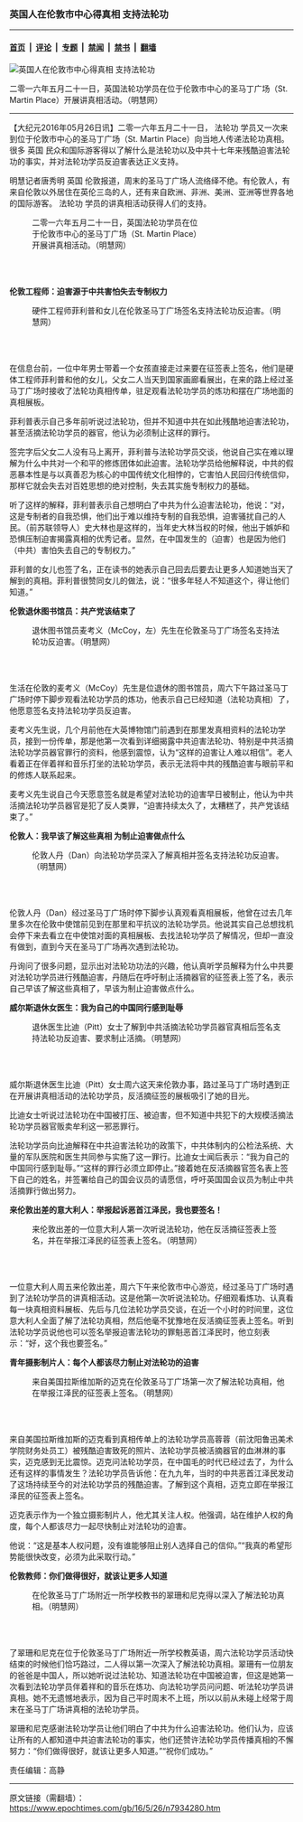 ### 英国人在伦敦市中心得真相 支持法轮功

---

#### [首页](../../../..?n7934280) &nbsp;|&nbsp; [评论](../../../../../epoch-comment?n7934280) &nbsp;|&nbsp; [专题](../../../../../epoch-special?n7934280) &nbsp;|&nbsp; [禁闻](../../../../../epoch-news?n7934280) &nbsp;|&nbsp; [禁书](../../../../../books?n7934280) &nbsp;|&nbsp; [翻墙](https://github.com/gfw-breaker/nogfw/blob/master/README.md?n7934280)


<div><img alt="英国人在伦敦市中心得真相 支持法轮功" class="attachment-djy_600_400 size-djy_600_400 wp-post-image" src="https://i.epochtimes.com/assets/uploads/2016/05/1605261048102382-600x400.jpg"/>
<div class="caption">
 <p>
  二零一六年五月二十一日，英国法轮功学员在位于伦敦市中心的圣马丁广场（St. Martin Place）开展讲真相活动。（明慧网）
 </p>
</div></div><hr/><div class="post_content" id="artbody" itemprop="articleBody">
 <!-- article content begin -->
 <p>
  【大纪元2016年05月26日讯】二零一六年五月二十一日，
  <ok href="https://www.epochtimes.com/gb/tag/%E6%B3%95%E8%BD%AE%E5%8A%9F.html">
   法轮功
  </ok>
  学员又一次来到位于伦敦市中心的圣马丁广场（St. Martin Place）向当地人传递法轮功真相。很多
  <ok href="https://www.epochtimes.com/gb/tag/%E8%8B%B1%E5%9B%BD.html">
   英国
  </ok>
  民众和国际游客得以了解什么是法轮功以及中共十七年来残酷迫害法轮功的事实，并对法轮功学员反迫害表达正义支持。
 </p>
 <p>
  明慧记者唐秀明
  <ok href="https://www.epochtimes.com/gb/tag/%E8%8B%B1%E5%9B%BD.html">
   英国
  </ok>
  伦敦报道，周末的圣马丁广场人流络绎不绝。有伦敦人，有来自伦敦以外居住在英伦三岛的人，还有来自欧洲、非洲、美洲、亚洲等世界各地的国际游客。
  <ok href="https://www.epochtimes.com/gb/tag/%E6%B3%95%E8%BD%AE%E5%8A%9F.html">
   法轮功
  </ok>
  学员的讲真相活动获得人们的支持。
 </p>
 <figure aria-describedby="caption-attachment-7934388" class="wp-caption aligncenter" id="attachment_7934388" style="width: 300px">
  <ok href="https://i.epochtimes.com/assets/uploads/2016/05/1605261048512382.jpg" target="_blank">
   <img alt="" class="wp-image-7934388 size-small" src="https://i.epochtimes.com/assets/uploads/2016/05/1605261048512382-300x400.jpg"/>
  </ok>
  <br/><figcaption class="wp-caption-text" id="caption-attachment-7934388">
   二零一六年五月二十一日，英国法轮功学员在位于伦敦市中心的圣马丁广场（St. Martin Place）开展讲真相活动。（明慧网）
  </figcaption><br/>
 </figure><br/>
 <p>
  <strong>
   伦敦工程师：迫害源于中共害怕失去专制权力
  </strong>
 </p>
 <figure aria-describedby="caption-attachment-7934455" class="wp-caption aligncenter" id="attachment_7934455" style="width: 450px">
  <ok href="https://i.epochtimes.com/assets/uploads/2016/05/1605261048592382.jpg" target="_blank">
   <img alt="" class="wp-image-7934455 size-medium" src="https://i.epochtimes.com/assets/uploads/2016/05/1605261048592382-450x361.jpg"/>
  </ok>
  <br/><figcaption class="wp-caption-text" id="caption-attachment-7934455">
   硬件工程师菲利普和女儿在伦敦圣马丁广场签名支持法轮功反迫害。（明慧网）
  </figcaption><br/>
 </figure><br/>
 <p>
  在信息台前，一位中年男士带着一个女孩直接走过来要在征签表上签名，他们是硬体工程师菲利普和他的女儿，父女二人当天到国家画廊看展出，在来的路上经过圣马丁广场时接收了法轮功真相传单，驻足观看法轮功学员的炼功和摆在广场地面的真相展板。
 </p>
 <p>
  菲利普表示自己多年前听说过法轮功，但并不知道中共在如此残酷地迫害法轮功，甚至活摘法轮功学员的器官，他认为必须制止这样的罪行。
 </p>
 <p>
  签完字后父女二人没有马上离开，菲利普与法轮功学员交谈，他说自己实在难以理解为什么中共对一个和平的修炼团体如此迫害。法轮功学员给他解释说，中共的假恶暴本性是与以真善忍为核心的中国传统文化相悖的，它害怕人民回归传统信仰，那样它就会失去对百姓思想的绝对控制，失去其实施专制权力的基础。
 </p>
 <p>
  听了这样的解释，菲利普表示自己想明白了中共为什么迫害法轮功，他说：“对，这是专制者的自我恐惧，他们出于难以维持专制的自我恐惧，迫害骚扰自己的人民。（前苏联领导人）史大林也是这样的，当年史大林当权的时候，他出于嫉妒和恐惧压制迫害揭露真相的优秀记者。显然，在中国发生的（迫害）也是因为他们（中共）害怕失去自己的专制权力。”
 </p>
 <p>
  菲利普的女儿也签了名，正在读书的她表示自己回去后要去让更多人知道她当天了解到的真相。菲利普很赞同女儿的做法，说：“很多年轻人不知道这个，得让他们知道。”
 </p>
 <p>
  <strong>
   伦敦退休图书馆员：共产党该结束了
  </strong>
 </p>
 <figure aria-describedby="caption-attachment-7934463" class="wp-caption aligncenter" id="attachment_7934463" style="width: 450px">
  <ok href="https://i.epochtimes.com/assets/uploads/2016/05/1605261049072382.jpg" target="_blank">
   <img alt="" class="wp-image-7934463 size-medium" src="https://i.epochtimes.com/assets/uploads/2016/05/1605261049072382-450x372.jpg"/>
  </ok>
  <br/><figcaption class="wp-caption-text" id="caption-attachment-7934463">
   退休图书馆员麦考义（McCoy，左）先生在伦敦圣马丁广场签名支持法轮功反迫害。（明慧网）
  </figcaption><br/>
 </figure><br/>
 <p>
  生活在伦敦的麦考义（McCoy）先生是位退休的图书馆员，周六下午路过圣马丁广场时停下脚步观看法轮功学员的炼功，他表示自己已经知道（法轮功真相）了，他愿意签名支持法轮功学员反迫害。
 </p>
 <p>
  麦考义先生说，几个月前他在大英博物馆门前遇到在那里发真相资料的法轮功学员，接到一份传单，那是他第一次看到详细揭露中共迫害法轮功、特别是中共活摘法轮功学员器官罪行的资料，他感到震惊，认为“这样的迫害让人难以相信”。老人看着正在伴着祥和音乐打坐的法轮功学员，表示无法将中共的残酷迫害与眼前平和的修炼人联系起来。
 </p>
 <p>
  麦考义先生说自己今天愿意签名就是希望对法轮功的迫害早日被制止，他认为中共活摘法轮功学员器官是犯了反人类罪，“迫害持续太久了，太糟糕了，共产党该结束了。”
 </p>
 <p>
  <strong>
   伦敦人：我早该了解这些真相 为制止迫害做点什么
  </strong>
 </p>
 <figure aria-describedby="caption-attachment-7934464" class="wp-caption aligncenter" id="attachment_7934464" style="width: 450px">
  <ok href="https://i.epochtimes.com/assets/uploads/2016/05/1605261049362382.jpg" target="_blank">
   <img alt="" class="wp-image-7934464 size-medium" src="https://i.epochtimes.com/assets/uploads/2016/05/1605261049362382-450x427.jpg"/>
  </ok>
  <br/><figcaption class="wp-caption-text" id="caption-attachment-7934464">
   伦敦人丹（Dan）向法轮功学员深入了解真相并签名支持法轮功反迫害。（明慧网）
  </figcaption><br/>
 </figure><br/>
 <p>
  伦敦人丹（Dan）经过圣马丁广场时停下脚步认真观看真相展板，他曾在过去几年里多次在伦敦中使馆前见到在那里和平抗议的法轮功学员。他说其实自己总想找机会停下来去看立在中使馆对面的真相展板、去找法轮功学员了解情况，但却一直没有做到，直到今天在圣马丁广场再次遇到法轮功。
 </p>
 <p>
  丹询问了很多问题，显示出对法轮功功法的兴趣，他认真听学员解释为什么中共要对法轮功学员进行残酷迫害，丹随后在呼吁制止活摘器官的征签表上签了名，表示自己早该了解这些真相了，早该为制止迫害做点什么。
 </p>
 <p>
  <strong>
   威尔斯退休女医生：我为自己的中国同行感到耻辱
  </strong>
 </p>
 <figure aria-describedby="caption-attachment-7934467" class="wp-caption aligncenter" id="attachment_7934467" style="width: 450px">
  <ok href="https://i.epochtimes.com/assets/uploads/2016/05/1605261050082382.jpg" target="_blank">
   <img alt="" class="wp-image-7934467 size-medium" src="https://i.epochtimes.com/assets/uploads/2016/05/1605261050082382-450x380.jpg"/>
  </ok>
  <br/><figcaption class="wp-caption-text" id="caption-attachment-7934467">
   退休医生比迪（Pitt）女士了解到中共活摘法轮功学员器官真相后签名支持法轮功反迫害、要求制止活摘。（明慧网）
  </figcaption><br/>
 </figure><br/>
 <p>
  威尔斯退休医生比迪（Pitt）女士周六这天来伦敦办事，路过圣马丁广场时遇到正在开展讲真相活动的法轮功学员，反活摘征签的展板吸引了她的目光。
 </p>
 <p>
  比迪女士听说过法轮功在中国被打压、被迫害，但不知道中共犯下的大规模活摘法轮功学员器官贩卖牟利这一邪恶罪行。
 </p>
 <p>
  法轮功学员向比迪解释在中共迫害法轮功的政策下，中共体制内的公检法系统、大量的军队医院和医生共同参与实施了这一罪行。比迪女士闻后表示：“我为自己的中国同行感到耻辱。”“这样的罪行必须立即停止。”接着她在反活摘器官签名表上签下自己的姓名，并签署给自己的国会议员的请愿信，呼吁英国国会议员为制止中共活摘罪行做出努力。
 </p>
 <p>
  <strong>
   来伦敦出差的意大利人：举报起诉恶首江泽民，我也要签名！
  </strong>
 </p>
 <figure aria-describedby="caption-attachment-7934478" class="wp-caption aligncenter" id="attachment_7934478" style="width: 450px">
  <ok href="https://i.epochtimes.com/assets/uploads/2016/05/1605261050172382.jpg" target="_blank">
   <img alt="" class="wp-image-7934478 size-medium" src="https://i.epochtimes.com/assets/uploads/2016/05/1605261050172382-450x378.jpg"/>
  </ok>
  <br/><figcaption class="wp-caption-text" id="caption-attachment-7934478">
   来伦敦出差的一位意大利人第一次听说法轮功，他在反活摘征签表上签名，并在举报江泽民的征签表上签名。（明慧网）
  </figcaption><br/>
 </figure><br/>
 <p>
  一位意大利人周五来伦敦出差，周六下午来伦敦市中心游览，经过圣马丁广场时遇到了法轮功学员的讲真相活动。这是他第一次听说法轮功。仔细观看炼功、认真看每一块真相资料展板、先后与几位法轮功学员交谈，在近一个小时的时间里，这位意大利人全面了解了法轮功真相，然后他毫不犹豫地在反活摘征签表上签名。听到法轮功学员说他也可以签名举报迫害法轮功的罪魁恶首江泽民时，他立刻表示：“好，这个我也要签名。”
 </p>
 <p>
  <strong>
   青年摄影制片人：每个人都该尽力制止对法轮功的迫害
  </strong>
 </p>
 <figure aria-describedby="caption-attachment-7934482" class="wp-caption aligncenter" id="attachment_7934482" style="width: 450px">
  <ok href="https://i.epochtimes.com/assets/uploads/2016/05/1605261051132382.jpg" target="_blank">
   <img alt="" class="wp-image-7934482 size-medium" src="https://i.epochtimes.com/assets/uploads/2016/05/1605261051132382-450x338.jpg"/>
  </ok>
  <br/><figcaption class="wp-caption-text" id="caption-attachment-7934482">
   来自美国拉斯维加斯的迈克在伦敦圣马丁广场第一次了解法轮功真相，他在举报江泽民的征签表上签名。（明慧网）
  </figcaption><br/>
 </figure><br/>
 <p>
  来自美国拉斯维加斯的迈克看到真相传单上的法轮功学员高蓉蓉（前沈阳鲁迅美术学院财务处员工）被残酷迫害致死的照片、法轮功学员被活摘器官的血淋淋的事实，迈克感到无比震惊。迈克问法轮功学员，在中国毛的时代已经过去了，为什么还有这样的事情发生？法轮功学员告诉他：在九九年，当时的中共恶首江泽民发动了这场持续至今的对法轮功学员的残酷迫害。了解到这个真相，迈克立即在举报江泽民的征签表上签名。
 </p>
 <p>
  迈克表示作为一个独立摄影制片人，他尤其关注人权。他强调，站在维护人权的角度，每个人都该尽力一起尽快制止对法轮功的迫害。
 </p>
 <p>
  他说：“这是基本人权问题，没有谁能够阻止别人选择自己的信仰。”“我真的希望形势能很快改变，必须为此采取行动。”
 </p>
 <p>
  <strong>
   伦敦教师：你们做得很好，就该让更多人知道
  </strong>
 </p>
 <figure aria-describedby="caption-attachment-7934486" class="wp-caption aligncenter" id="attachment_7934486" style="width: 450px">
  <ok href="https://i.epochtimes.com/assets/uploads/2016/05/1605261051412382.jpg" target="_blank">
   <img alt="" class="wp-image-7934486 size-medium" src="https://i.epochtimes.com/assets/uploads/2016/05/1605261051412382-450x374.jpg"/>
  </ok>
  <br/><figcaption class="wp-caption-text" id="caption-attachment-7934486">
   在伦敦圣马丁广场附近一所学校教书的翠珊和尼克得以深入了解法轮功真相。（明慧网）
  </figcaption><br/>
 </figure><br/>
 <p>
  了翠珊和尼克在位于伦敦圣马丁广场附近一所学校教英语，周六法轮功学员活动快结束的时候他们恰巧路过，二人得以第一次深入了解法轮功真相。翠珊有一位朋友的爸爸是中国人，所以她听说过法轮功、知道法轮功在中国被迫害，但这是她第一次看到法轮功学员伴着祥和的音乐在炼功、向法轮功学员问问题、听法轮功学员讲真相。她不无遗憾地表示，因为自己平时周末不上班，所以以前从未碰上经常于周末在圣马丁广场讲真相的法轮功学员。
 </p>
 <p>
  翠珊和尼克感谢法轮功学员让他们明白了中共为什么迫害法轮功。他们认为，应该让所有的人都知道中共迫害法轮功的事实，他们还赞许法轮功学员传播真相的不懈努力：“你们做得很好，就该让更多人知道。”“祝你们成功。”
 </p>
 <p>
  责任编辑：高静
 </p>
 <p>
 </p>
 <!-- article content end -->
 <div id="below_article_ad">
 </div>
</div>


---

原文链接（需翻墙）：https://www.epochtimes.com/gb/16/5/26/n7934280.htm